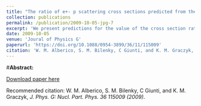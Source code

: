 ```yaml
---
title: "The ratio of e+- p scattering cross sections predicted from the global fit of elastic ep data"
collection: publications
permalink: /publication/2009-10-05-jpg-7
excerpt: 'We present predictions for the value of the cross section ratio σ(e+p → e+p)/σ(e−p → e−p), determined from our fit of the elastic ep cross section and polarization data. In this fit, we took into account the phenomenological two-photon exchange dispersive correction. The cross section ratios which are expected to be measured by the VEPP-3 experiment are computed. The kinematical region which will be covered by the E04-116 JLab experiment is also considered. It is shown that for both experiments the predicted cross section ratios deviate from unity by more than 3σ.'
date: 2009-10-05
venue: 'Joural of Physics G'
paperurl: 'https://doi.org/10.1088/0954-3899/36/11/115009'
citation: 'W. M. Alberico, S. M. Bilenky, C Giunti, and K. M. Graczyk, J. Phys. G: Nucl. Part. Phys. 36 115009 (2009)'
---
```

#__Abstract:__ 

[Download paper here](??)

Recommended citation: W. M. Alberico, S. M. Bilenky, C Giunti, and K. M. Graczyk, <i>J. Phys. G: Nucl. Part. Phys. 36 115009 (2009)</i>.

